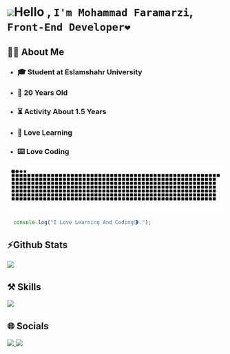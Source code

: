 # <img src="https://media.giphy.com/media/VgCDAzcKvsR6OM0uWg/giphy.gif" width="50">Hello , `I'm Mohammad Faramarzi`, `Front-End Developer❤️`
## 👨‍💻 About Me
- ### 🎓 Student at Eslamshahr University
- ### 📅 20 Years Old
- ### ⏳ Activity About 1.5 Years
- ### 🧠 Love Learning
- ### ⌨️ Love Coding

<img align="center" src="https://raw.githubusercontent.com/imrrobat/imrrobat/d1b244e170d2b75fdda3efd499eaaf163f7a617c/images/github-contribution-grid-snake.svg" />

```javascript
  console.log("I Love Learning And Coding🌗.");
```

<h2>⚡Github Stats</h2>

<a href="https://github.com/mohammadfaramarzi1">
  <img src="https://github-readme-stats.vercel.app/api?username=mohammadfaramarzi1&show_icons=true&theme=radical" />
</a>

<h2>⚒️ Skills</h2>

<p align="left">
  <a href="https://skillicons.dev">
    <img src="https://skillicons.dev/icons?i=html,css,js,react,typescript,nextjs,tailwind,mui,redux,graphql" />
  </a>
</p>


<h2>🌐 Socials </h2>

<p align="left">
  <a href="https://www.linkedin.com/in/mohammadfaramarzi1/">
    <img src="https://skillicons.dev/icons?i=linkedin" />
  </a>
  <a href="https://instagram.com/_mofficail1/">
    <img src="https://skillicons.dev/icons?i=instagram" />
  </a>
</p>
